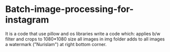 # Batch-image-processing-for-instagram
It is a code that use pillow and os libraries write a code which:
    applies b/w filter and crops to 1080*1080 size all images in img folder
    adds to all images a watermark ("Nurislam") at right bottom corner.
